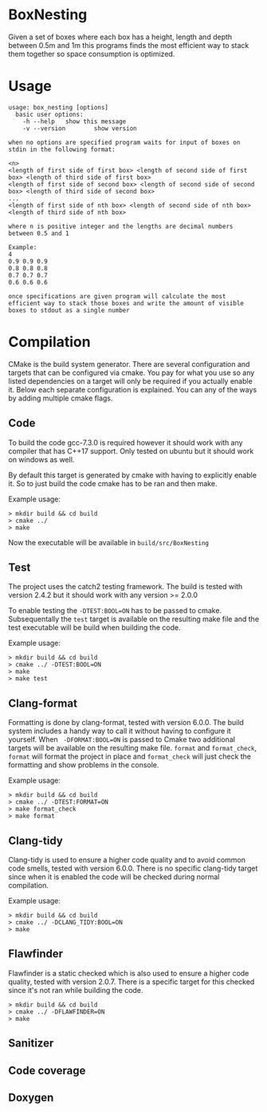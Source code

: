 # BoxNesting

Given a set of boxes where each box has a height, length and depth between 0.5m and 1m this programs finds the most efficient way to stack them together so space consumption is optimized.

# Usage
```
usage: box_nesting [options]
  basic user options:
    -h --help   show this message
    -v --version        show version

when no options are specified program waits for input of boxes on stdin in the following format:

<n>
<length of first side of first box> <length of second side of first box> <length of third side of first box>
<length of first side of second box> <length of second side of second box> <length of third side of second box>
...
<length of first side of nth box> <length of second side of nth box> <length of third side of nth box>

where n is positive integer and the lengths are decimal numbers between 0.5 and 1

Example:
4
0.9 0.9 0.9
0.8 0.8 0.8
0.7 0.7 0.7
0.6 0.6 0.6

once specifications are given program will calculate the most efficient way to stack those boxes and write the amount of visible boxes to stdout as a single number
```

# Compilation

CMake is the build system generator. There are several configuration and targets that can be configured via cmake. You pay for what you use so any listed dependencies on a target will only be required if you actually enable it. Below each separate configuration is explained. You can any of the ways by adding multiple cmake flags.

## Code
To build the code gcc-7.3.0 is required however it should work with any compiler that has C++17 support. Only tested on ubuntu but it should work on windows as well.

By default this target is generated by cmake with having to explicitly enable it. So to just build the code cmake has to be ran and then make.

Example usage:

```
> mkdir build && cd build
> cmake ../
> make
```

Now the executable will be available in `build/src/BoxNesting`

## Test
The project uses the catch2 testing framework. The build is tested with version 2.4.2 but it should work with any version >= 2.0.0

To enable testing the `-DTEST:BOOL=ON` has to be passed to cmake. Subsequentally the `test` target is available on the resulting make file and the test executable will be build when building the code.

Example usage:

```
> mkdir build && cd build
> cmake ../ -DTEST:BOOL=ON
> make
> make test
```

## Clang-format
Formatting is done by clang-format, tested with version 6.0.0. The build system includes a handy way to call it without having to configure it yourself. When ` -DFORMAT:BOOL=ON` is passed to Cmake two additional targets will be available on the resulting make file. `format` and `format_check`, `format` will format the project in place and `format_check` will just check the formatting and show problems in the console.

Example usage:

```
> mkdir build && cd build
> cmake ../ -DTEST:FORMAT=ON
> make format_check
> make format
```

## Clang-tidy
Clang-tidy is used to ensure a higher code quality and to avoid common code smells, tested with version 6.0.0. There is no specific clang-tidy target since when it is enabled the code will be checked during normal compilation.

Example usage:

```
> mkdir build && cd build
> cmake ../ -DCLANG_TIDY:BOOL=ON
> make
```

## Flawfinder
Flawfinder is a static checked which is also used to ensure a higher code quality, tested with version 2.0.7. There is a specific target for this checked since it's not ran while building the code.

```
> mkdir build && cd build
> cmake ../ -DFLAWFINDER=ON
> make
```

## Sanitizer
 
## Code coverage

## Doxygen
